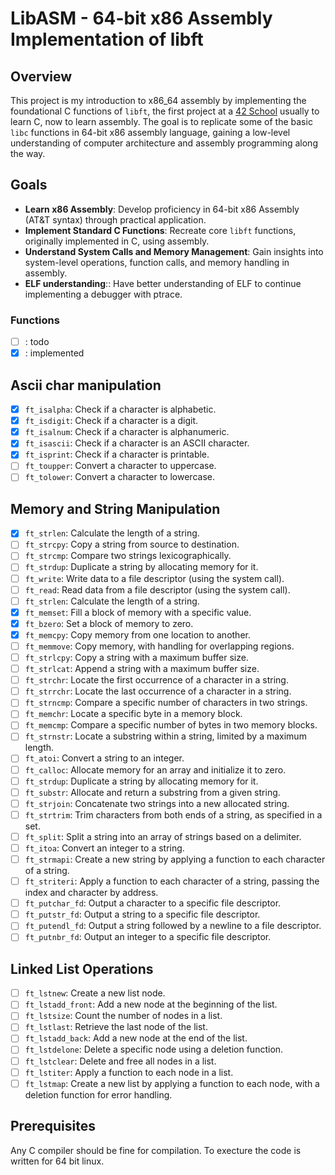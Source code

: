 # LibASM - 64-bit x86 Assembly Implementation of libft

## Overview

This project is my introduction to x86_64 assembly by implementing the foundational C functions of `libft`, the first project at a [42 School](https://42.fr/) usually to learn C, now to learn assembly. The goal is to replicate some of the basic `libc` functions in 64-bit x86 assembly language, gaining a low-level understanding of computer architecture and assembly programming along the way.

## Goals

- **Learn x86 Assembly**: Develop proficiency in 64-bit x86 Assembly (AT&T syntax) through practical application.
- **Implement Standard C Functions**: Recreate core `libft` functions, originally implemented in C, using assembly.
- **Understand System Calls and Memory Management**: Gain insights into system-level operations, function calls, and memory handling in assembly.
- **ELF understanding**:: Have better understanding of ELF to continue implementing a debugger with ptrace.

### Functions
- [ ] : todo
- [x] : implemented

## Ascii char manipulation
- [x] `ft_isalpha`: Check if a character is alphabetic.
- [x] `ft_isdigit`: Check if a character is a digit.
- [x] `ft_isalnum`: Check if a character is alphanumeric.
- [x] `ft_isascii`: Check if a character is an ASCII character.
- [x] `ft_isprint`: Check if a character is printable.
- [ ] `ft_toupper`: Convert a character to uppercase.
- [ ] `ft_tolower`: Convert a character to lowercase.

## Memory and String Manipulation

- [x] `ft_strlen`: Calculate the length of a string.
- [ ] `ft_strcpy`: Copy a string from source to destination.
- [ ] `ft_strcmp`: Compare two strings lexicographically.
- [ ] `ft_strdup`: Duplicate a string by allocating memory for it.
- [ ] `ft_write`: Write data to a file descriptor (using the system call).
- [ ] `ft_read`: Read data from a file descriptor (using the system call).
- [ ] `ft_strlen`: Calculate the length of a string.
- [x] `ft_memset`: Fill a block of memory with a specific value.
- [x] `ft_bzero`: Set a block of memory to zero.
- [x] `ft_memcpy`: Copy memory from one location to another.
- [ ] `ft_memmove`: Copy memory, with handling for overlapping regions.
- [ ] `ft_strlcpy`: Copy a string with a maximum buffer size.
- [ ] `ft_strlcat`: Append a string with a maximum buffer size.
- [ ] `ft_strchr`: Locate the first occurrence of a character in a string.
- [ ] `ft_strrchr`: Locate the last occurrence of a character in a string.
- [ ] `ft_strncmp`: Compare a specific number of characters in two strings.
- [ ] `ft_memchr`: Locate a specific byte in a memory block.
- [ ] `ft_memcmp`: Compare a specific number of bytes in two memory blocks.
- [ ] `ft_strnstr`: Locate a substring within a string, limited by a maximum length.
- [ ] `ft_atoi`: Convert a string to an integer.
- [ ] `ft_calloc`: Allocate memory for an array and initialize it to zero.
- [ ] `ft_strdup`: Duplicate a string by allocating memory for it.
- [ ] `ft_substr`: Allocate and return a substring from a given string.
- [ ] `ft_strjoin`: Concatenate two strings into a new allocated string.
- [ ] `ft_strtrim`: Trim characters from both ends of a string, as specified in a set.
- [ ] `ft_split`: Split a string into an array of strings based on a delimiter.
- [ ] `ft_itoa`: Convert an integer to a string.
- [ ] `ft_strmapi`: Create a new string by applying a function to each character of a string.
- [ ] `ft_striteri`: Apply a function to each character of a string, passing the index and character by address.
- [ ] `ft_putchar_fd`: Output a character to a specific file descriptor.
- [ ] `ft_putstr_fd`: Output a string to a specific file descriptor.
- [ ] `ft_putendl_fd`: Output a string followed by a newline to a file descriptor.
- [ ] `ft_putnbr_fd`: Output an integer to a specific file descriptor.

## Linked List Operations
- [ ] `ft_lstnew`: Create a new list node.
- [ ] `ft_lstadd_front`: Add a new node at the beginning of the list.
- [ ] `ft_lstsize`: Count the number of nodes in a list.
- [ ] `ft_lstlast`: Retrieve the last node of the list.
- [ ] `ft_lstadd_back`: Add a new node at the end of the list.
- [ ] `ft_lstdelone`: Delete a specific node using a deletion function.
- [ ] `ft_lstclear`: Delete and free all nodes in a list.
- [ ] `ft_lstiter`: Apply a function to each node in a list.
- [ ] `ft_lstmap`: Create a new list by applying a function to each node, with a deletion function for error handling.

## Prerequisites
Any C compiler should be fine for compilation. To execture the code is written for 64 bit linux.
